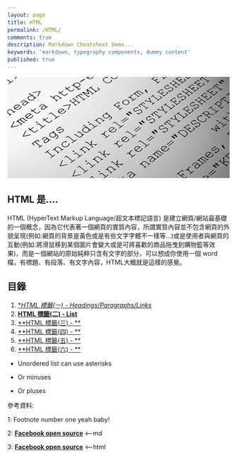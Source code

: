 ```yaml
---
layout: page
title: HTML
permalink: /HTML/
comments: true
description: Markdown Cheatsheet Demo...
keywords: 'markdown, typography components, dummy content'
published: true
---
```


![HTML](HTML_images/html_intro.png)

## HTML 是....

HTML (HyperText Markup Language/超文本標記語言) 是建立網頁/網站最基礎的一個概念，因為它代表著一個網頁的實質內容，所謂實質內容並不包含網頁的外貌呈現(例如:網頁的背景是黃色或是有些文字字體不一樣等...)或是使用者與網頁的互動(例如:將滑鼠移到某個圖片會變大或是可將喜歡的商品拖曳到購物籃等效果)，而是一個網站的原始純粹只含有文字的部分，可以想成你使用一個 word 檔，有標題、有段落、有文字內容，HTML大概就是這樣的感覺。

<div class="divider"></div>

## 目錄

1. [**HTML 標籤(一) - Headings/Paragraphs/Links*](/HTML/Headings_Paragraphs_Links)
2. [**HTML 標籤(二) - List**](/HTML/List)
3. [**HTML 標籤(三) - **](/HTML/TAG_3)
4. [**HTML 標籤(四) - **](/HTML/TAG_4)
5. [**HTML 標籤(五) - **](/HTML/TAG_5)
6. [**HTML 標籤(六) - **](/HTML/TAG_6)

* Unordered list can use asterisks
- Or minuses
+ Or pluses

<div class="divider"></div>

參考資料:

1: Footnote number one yeah baby!

2: [**Facebook open source**](https://facebook.github.io/react/) <--md

3: **<a href="https://facebook.github.io/react/" target="_blank">Facebook open source</a>** <--html
